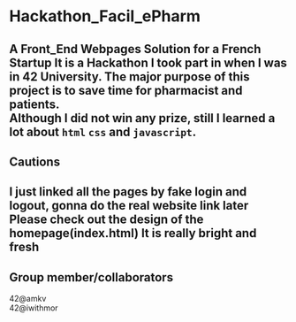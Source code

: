 # Hackathon_Facil_ePharm
A Front_End Webpages Solution for a French Startup
It is a Hackathon I took part in when I was in 42 University. The major purpose of this project is to save time for pharmacist and patients.  
Although I did not win any prize, still I learned a lot about `html` `css` and `javascript`.
--------------------------------------------------------------------------------------
## Cautions
I just linked all the pages by fake login and logout, gonna do the real website link later  
Please check out the design of the homepage(index.html) It is really bright and fresh
--------------------------------------------------------------------------------------
## Group member/collaborators
42@amkv   
42@iwithmor
